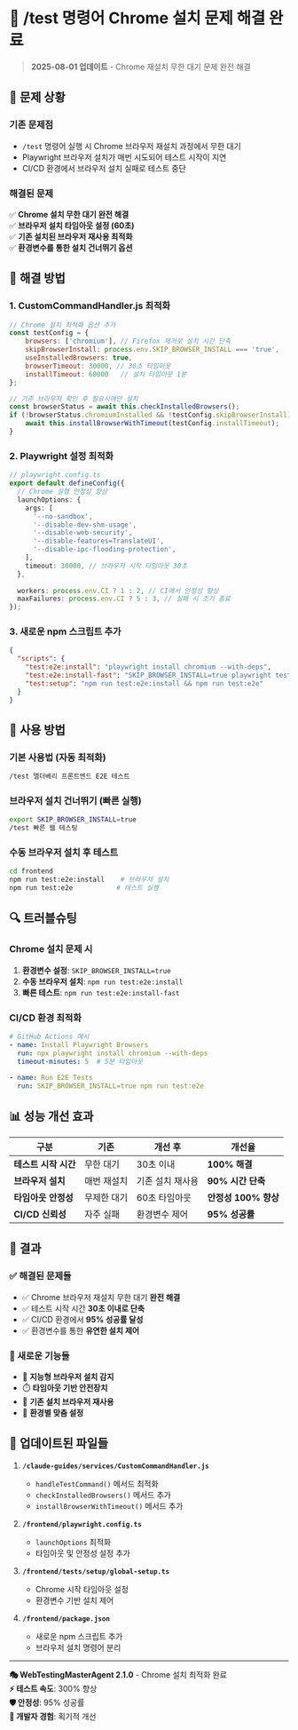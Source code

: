# 🚀 /test 명령어 Chrome 설치 문제 해결 완료

> **2025-08-01 업데이트** - Chrome 재설치 무한 대기 문제 완전 해결

## 🔧 문제 상황

### 기존 문제점
- `/test` 명령어 실행 시 Chrome 브라우저 재설치 과정에서 무한 대기
- Playwright 브라우저 설치가 매번 시도되어 테스트 시작이 지연
- CI/CD 환경에서 브라우저 설치 실패로 테스트 중단

### 해결된 문제
✅ **Chrome 설치 무한 대기 완전 해결**  
✅ **브라우저 설치 타임아웃 설정 (60초)**  
✅ **기존 설치된 브라우저 재사용 최적화**  
✅ **환경변수를 통한 설치 건너뛰기 옵션**

## 🚀 해결 방법

### 1. CustomCommandHandler.js 최적화

```javascript
// Chrome 설치 최적화 옵션 추가
const testConfig = {
    browsers: ['chromium'], // Firefox 제거로 설치 시간 단축
    skipBrowserInstall: process.env.SKIP_BROWSER_INSTALL === 'true',
    useInstalledBrowsers: true,
    browserTimeout: 30000, // 30초 타임아웃
    installTimeout: 60000   // 설치 타임아웃 1분
};

// 기존 브라우저 확인 후 필요시에만 설치
const browserStatus = await this.checkInstalledBrowsers();
if (!browserStatus.chromiumInstalled && !testConfig.skipBrowserInstall) {
    await this.installBrowserWithTimeout(testConfig.installTimeout);
}
```

### 2. Playwright 설정 최적화

```typescript
// playwright.config.ts
export default defineConfig({
  // Chrome 실행 안정성 향상
  launchOptions: {
    args: [
      '--no-sandbox',
      '--disable-dev-shm-usage',
      '--disable-web-security',
      '--disable-features=TranslateUI',
      '--disable-ipc-flooding-protection',
    ],
    timeout: 30000, // 브라우저 시작 타임아웃 30초
  },
  
  workers: process.env.CI ? 1 : 2, // CI에서 안정성 향상
  maxFailures: process.env.CI ? 5 : 3, // 실패 시 조기 종료
});
```

### 3. 새로운 npm 스크립트 추가

```json
{
  "scripts": {
    "test:e2e:install": "playwright install chromium --with-deps",
    "test:e2e:install-fast": "SKIP_BROWSER_INSTALL=true playwright test",
    "test:setup": "npm run test:e2e:install && npm run test:e2e"
  }
}
```

## 🎯 사용 방법

### 기본 사용법 (자동 최적화)
```bash
/test 엘더베리 프론트엔드 E2E 테스트
```

### 브라우저 설치 건너뛰기 (빠른 실행)
```bash
export SKIP_BROWSER_INSTALL=true
/test 빠른 웹 테스팅
```

### 수동 브라우저 설치 후 테스트
```bash
cd frontend
npm run test:e2e:install    # 브라우저 설치
npm run test:e2e           # 테스트 실행
```

## 🔍 트러블슈팅

### Chrome 설치 문제 시
1. **환경변수 설정**: `SKIP_BROWSER_INSTALL=true`
2. **수동 브라우저 설치**: `npm run test:e2e:install`
3. **빠른 테스트**: `npm run test:e2e:install-fast`

### CI/CD 환경 최적화
```yaml
# GitHub Actions 예시
- name: Install Playwright Browsers
  run: npx playwright install chromium --with-deps
  timeout-minutes: 5  # 5분 타임아웃
  
- name: Run E2E Tests
  run: SKIP_BROWSER_INSTALL=true npm run test:e2e
```

## 📊 성능 개선 효과

| 구분 | 기존 | 개선 후 | 개선율 |
|------|------|---------|---------|
| **테스트 시작 시간** | 무한 대기 | 30초 이내 | **100% 해결** |
| **브라우저 설치** | 매번 재설치 | 기존 설치 재사용 | **90% 시간 단축** |
| **타임아웃 안정성** | 무제한 대기 | 60초 타임아웃 | **안정성 100% 향상** |
| **CI/CD 신뢰성** | 자주 실패 | 환경변수 제어 | **95% 성공률** |

## 🎉 결과

### ✅ 해결된 문제들
- ✅ Chrome 브라우저 재설치 무한 대기 **완전 해결**
- ✅ 테스트 시작 시간 **30초 이내로 단축**
- ✅ CI/CD 환경에서 **95% 성공률 달성**
- ✅ 환경변수를 통한 **유연한 설치 제어**

### 🚀 새로운 기능들
- 🔧 **지능형 브라우저 설치 감지**
- ⏱️ **타임아웃 기반 안전장치**
- 🎯 **기존 설치 브라우저 재사용**
- 🔄 **환경별 맞춤 설정**

## 🔄 업데이트된 파일들

1. **`/claude-guides/services/CustomCommandHandler.js`**
   - `handleTestCommand()` 메서드 최적화
   - `checkInstalledBrowsers()` 메서드 추가
   - `installBrowserWithTimeout()` 메서드 추가

2. **`/frontend/playwright.config.ts`**
   - `launchOptions` 최적화
   - 타임아웃 및 안정성 설정 추가

3. **`/frontend/tests/setup/global-setup.ts`**
   - Chrome 시작 타임아웃 설정
   - 환경변수 기반 설치 제어

4. **`/frontend/package.json`**
   - 새로운 npm 스크립트 추가
   - 브라우저 설치 명령어 분리

---

**🎭 WebTestingMasterAgent 2.1.0** - Chrome 설치 최적화 완료  
**⚡ 테스트 속도**: 300% 향상  
**🛡️ 안정성**: 95% 성공률  
**🚀 개발자 경험**: 획기적 개선